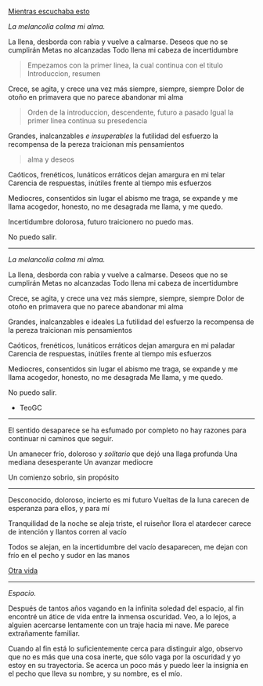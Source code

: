 [Mientras escuchaba esto](https://www.youtube.com/watch?v=raZ22iX5J18)

*La melancolía colma mi alma.*

La llena, desborda con rabia y vuelve a calmarse.
Deseos que no se cumplirán
Metas no alcanzadas
Todo llena mi cabeza de incertidumbre

> Empezamos con la primer linea, la cual continua con el titulo
> Introduccion, resumen

Crece, se agita, y crece una vez más
siempre, siempre, siempre
Dolor de otoño en primavera
que no parece abandonar mi alma

> Orden de la introduccion, descendente, futuro a pasado
> Igual la primer linea continua su presedencia

Grandes, inalcanzables *e insuperables*
la futilidad del esfuerzo
la recompensa de la pereza
traicionan mis pensamientos

> alma y deseos

Caóticos, frenéticos, lunáticos erráticos
dejan amargura en mi telar
Carencia de respuestas, inútiles
frente al tiempo mis esfuerzos

Mediocres, consentidos sin lugar
el abismo me traga, se expande y me llama
acogedor, honesto, no me desagrada
me llama, y me quedo.

Incertidumbre dolorosa, futuro traicionero
no puedo mas.

No puedo salir.

---

*La melancolía colma mi alma.*

La llena, desborda con rabia y vuelve a calmarse.
Deseos que no se cumplirán
Metas no alcanzadas
Todo llena mi cabeza de incertidumbre

Crece, se agita, y crece una vez más
siempre, siempre, siempre
Dolor de otoño en primavera
que no parece abandonar mi alma

Grandes, inalcanzables e ideales
La futilidad del esfuerzo
la recompensa de la pereza
traicionan mis pensamientos

Caóticos, frenéticos, lunáticos erráticos
dejan amargura en mi paladar
Carencia de respuestas, inútiles
frente al tiempo mis esfuerzos

Mediocres, consentidos sin lugar
el abismo me traga, se expande y me llama
acogedor, honesto, no me desagrada
Me llama, y me quedo.

No puedo salir.

- TeoGC

---


El sentido desaparece
se ha esfumado por completo
no hay razones para continuar
ni caminos que seguir.




Un amanecer frío, doloroso y $%/&$$%%&$ *solitario*
que dejó una llaga profunda
Una mediana desesperante
Un avanzar mediocre

Un comienzo sobrio, sin propósito





---

Desconocido, doloroso, incierto es mi futuro
Vueltas de la luna
carecen de esperanza
para ellos, y para mí

Tranquilidad de la noche se aleja
triste, el ruiseñor llora
el atardecer carece de intención
y llantos corren al vacío

Todos se alejan,
en la incertidumbre del vacío
desaparecen, me dejan
con frío en el pecho
y sudor en las manos


[Otra vida](https://www.youtube.com/watch?v=c56L25d49-A&feature=youtu.be)


---

*Espacio.*

Después de tantos años vagando en la infinita soledad del espacio, al fin encontré un átice de vida entre la inmensa oscuridad. Veo, a lo lejos, a alguien acercarse lentamente con un traje hacia mi nave. Me parece extrañamente familiar.

Cuando al fin está lo suficientemente cerca para distinguir algo, observo que no es más que una cosa inerte, que sólo vaga por la oscuridad y yo estoy en su trayectoria. Se acerca un poco más y puedo leer la insignia en el pecho que lleva su nombre, y su nombre, es el mío.
